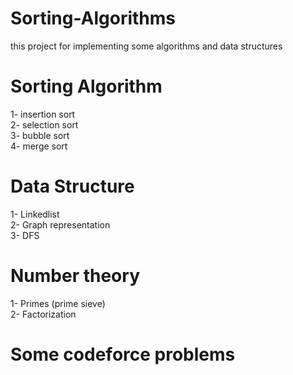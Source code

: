 # Sorting-Algorithms
 this project for implementing some algorithms and data structures 
# Sorting Algorithm 
1- insertion sort <br>
2- selection sort <br>
3- bubble sort <br>
4- merge sort 
# Data Structure 
1- Linkedlist <br>
2- Graph representation <br>
3- DFS 
# Number theory 
1- Primes (prime sieve)<br>
2- Factorization
# Some codeforce problems 


